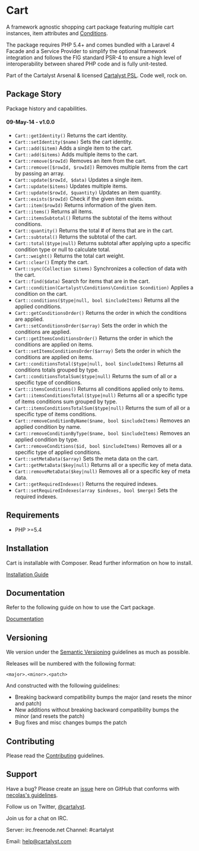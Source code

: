 # Cart

A framework agnostic shopping cart package featuring multiple cart instances, item attributes and [Conditions](https://cartalyst.com/manual/conditions).

The package requires PHP 5.4+ and comes bundled with a Laravel 4 Facade and a Service Provider to simplify the optional framework integration and follows the FIG standard PSR-4 to ensure a high level of interoperability between shared PHP code and is fully unit-tested.

Part of the Cartalyst Arsenal & licensed [Cartalyst PSL](license.txt). Code well, rock on.

## Package Story

Package history and capabilities.

#### 09-May-14 - v1.0.0

- ```Cart::getIdentity()``` Returns the cart identity.
- ```Cart::setIdentity($name)``` Sets the cart identity.
- ```Cart::add($item)``` Adds a single item to the cart.
- ```Cart::add($items)``` Adds multiple items to the cart.
- ```Cart::remove($rowId)``` Removes an item from the cart.
- ```Cart::remove([$rowId, $rowId])``` Removes multiple items from the cart by passing an array.
- ```Cart::update($rowId, $data)``` Updates a single item.
- ```Cart::update($items)``` Updates multiple items.
- ```Cart::update($rowId, $quantity)``` Updates an item quantity.
- ```Cart::exists($rowId)``` Check if the given item exists.
- ```Cart::item($rowId)``` Returns information of the given item.
- ```Cart::items()``` Returns all items.
- ```Cart::itemsSubtotal()``` Returns the subtotal of the items without conditions.
- ```Cart::quantity()``` Returns the total # of items that are in the cart.
- ```Cart::subtotal()``` Returns the subtotal of the cart.
- ```Cart::total($type|null)``` Returns subtotal after applying upto a specific condition type or null to calculate total.
- ```Cart::weight()``` Returns the total cart weight.
- ```Cart::clear()``` Empty the cart.
- ```Cart::sync(Collection $items)``` Synchronizes a collection of data with the cart.
- ```Cart::find($data)``` Search for items that are in the cart.
- ```Cart::condition(Cartalyst\Conditions\Condition $condition)``` Applies a condition on the cart.
- ```Cart::conditions($type|null, bool $includeItems)``` Returns all the applied conditions.
- ```Cart::getConditionsOrder()``` Returns the order in which the conditions are applied.
- ```Cart::setConditionsOrder($array)``` Sets the order in which the conditions are applied.
- ```Cart::getItemsConditionsOrder()``` Returns the order in which the conditions are applied on items.
- ```Cart::setItemsConditionsOrder($array)``` Sets the order in which the conditions are applied on items.
- ```Cart::conditionsTotal($type|null, bool $includeItems)``` Returns all conditions totals grouped by type.
- ```Cart::conditionsTotalSum($type|null)``` Returns the sum of all or a specific type of conditions.
- ```Cart::itemsConditions()``` Returns all conditions applied only to items.
- ```Cart::itemsConditionsTotal($type|null)``` Returns all or a specific type of items conditions sum grouped by type.
- ```Cart::itemsConditionsTotalSum($type|null)``` Returns the sum of all or a specific type of items conditions.
- ```Cart::removeConditionByName($name, bool $includeItems)``` Removes an applied condition by name.
- ```Cart::removeConditionByType($name, bool $includeItems)``` Removes an applied condition by type.
- ```Cart::removeConditions($id, bool $includeItems)``` Removes all or a specific type of applied conditions.
- ```Cart::setMetaData($array)``` Sets the meta data on the cart.
- ```Cart::getMetaData($key|null)``` Returns all or a specific key of meta data.
- ```Cart::removeMetaData($key|null)``` Removes all or a specific key of meta data.
- ```Cart::getRequiredIndexes()``` Returns the required indexes.
- ```Cart::setRequiredIndexes(array $indexes, bool $merge)``` Sets the required indexes.

## Requirements

- PHP >=5.4

## Installation

Cart is installable with Composer. Read further information on how to install.

[Installation Guide](https://cartalyst.com/manual/cart#installation)

## Documentation

Refer to the following guide on how to use the Cart package.

[Documentation](https://cartalyst.com/manual/cart)

## Versioning

We version under the [Semantic Versioning](http://semver.org/) guidelines as much as possible.

Releases will be numbered with the following format:

`<major>.<minor>.<patch>`

And constructed with the following guidelines:

* Breaking backward compatibility bumps the major (and resets the minor and patch)
* New additions without breaking backward compatibility bumps the minor (and resets the patch)
* Bug fixes and misc changes bumps the patch

## Contributing

Please read the [Contributing](contributing.md) guidelines.

## Support

Have a bug? Please create an [issue](https://github.com/cartalyst/cart/issues) here on GitHub that conforms with [necolas's guidelines](https://github.com/necolas/issue-guidelines).

Follow us on Twitter, [@cartalyst](http://twitter.com/cartalyst).

Join us for a chat on IRC.

Server: irc.freenode.net
Channel: #cartalyst

Email: help@cartalyst.com
